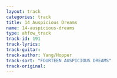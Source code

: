 ```yaml
---
layout: track
categories: track
title: 14 Auspicious Dreams
name: 14-auspicious-dreams
type: ahfow_track
track-id: 191
track-lyrics: 
track-guitar: 
track-author: Yang/Hopper
track-sort: "FOURTEEN AUSPICIOUS DREAMS"
track-original: 
---
```

